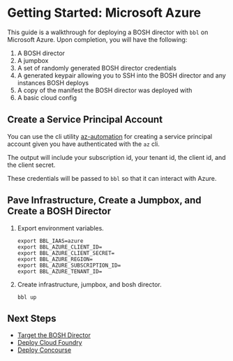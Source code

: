 # Getting Started: Microsoft Azure

This guide is a walkthrough for deploying a BOSH director with `bbl`
on Microsoft Azure. Upon completion, you will have the following:

1. A BOSH director
1. A jumpbox
1. A set of randomly generated BOSH director credentials
1. A generated keypair allowing you to SSH into the BOSH director and
any instances BOSH deploys
1. A copy of the manifest the BOSH director was deployed with
1. A basic cloud config

## Create a Service Principal Account

You can use the cli utility [az-automation](https://github.com/genevieve/az-automation)
for creating a service principal account given you
have authenticated with the `az` cli.

The output will include your subscription id,
your tenant id, the client id, and the client secret.

These credentials will be passed to `bbl` so that
it can interact with Azure.

## Pave Infrastructure, Create a Jumpbox, and Create a BOSH Director

1. Export environment variables.
    ```
    export BBL_IAAS=azure
    export BBL_AZURE_CLIENT_ID=
    export BBL_AZURE_CLIENT_SECRET=
    export BBL_AZURE_REGION=
    export BBL_AZURE_SUBSCRIPTION_ID=
    export BBL_AZURE_TENANT_ID=
    ```
1. Create infrastructure, jumpbox, and bosh director.
    ```
    bbl up
    ```

## Next Steps

* [Target the BOSH Director](howto-target-bosh-director.md)
* [Deploy Cloud Foundry](cloudfoundry.md)
* [Deploy Concourse](concourse.md)